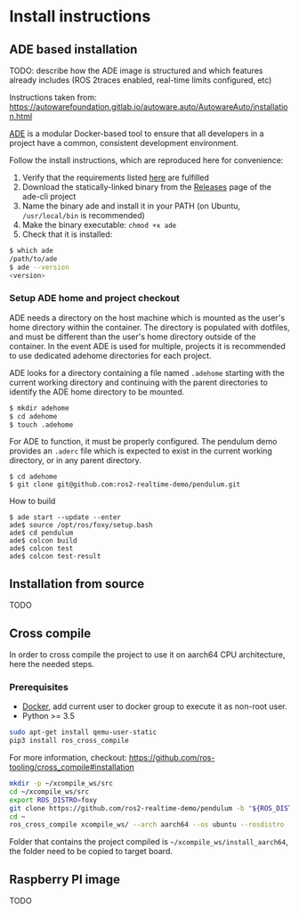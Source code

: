 # Install instructions

## ADE based installation

TODO: describe how the ADE image is structured and which features already includes (ROS 2traces
 enabled, real-time limits configured, etc)  

Instructions taken from: https://autowarefoundation.gitlab.io/autoware.auto/AutowareAuto/installation.html

[ADE](https://ade-cli.readthedocs.io/en/latest/index.html) is a modular Docker-based tool to ensure that all developers in a project have a common,
 consistent development environment.

Follow the install instructions, which are reproduced here for convenience:

1. Verify that the requirements listed
 [here](https://ade-cli.readthedocs.io/en/latest/install.html#requirements) are fulfilled
2. Download the statically-linked binary from the
 [Releases](https://gitlab.com/ApexAI/ade-cli/-/releases) page of the ade-cli project
3. Name the binary ade and install it in your PATH (on Ubuntu, `/usr/local/bin` is recommended)
4. Make the binary executable: `chmod +x ade`
5. Check that it is installed:

```bash
$ which ade
/path/to/ade
$ ade --version
<version>
```

### Setup ADE home and project checkout
ADE needs a directory on the host machine which is mounted as the user's home directory within
 the container. The directory is populated with dotfiles, and must be different than the
  user's home directory outside of the container. In the event ADE is used for multiple,
   projects it is recommended to use dedicated adehome directories for each project.

ADE looks for a directory containing a file named `.adehome` starting with the current
 working directory and continuing with the parent directories to identify the ADE home
  directory to be mounted.

```bash
$ mkdir adehome
$ cd adehome
$ touch .adehome
```

For ADE to function, it must be properly configured. The pendulum demo provides an `.aderc` file
 which is expected to exist in the current working directory, or in any parent directory.

```
$ cd adehome
$ git clone git@github.com:ros2-realtime-demo/pendulum.git
```

How to build
```
$ ade start --update --enter
ade$ source /opt/ros/foxy/setup.bash
ade$ cd pendulum
ade$ colcon build
ade$ colcon test
ade$ colcon test-result
```

## Installation from source

TODO

## Cross compile

In order to cross compile the project to use it on aarch64 CPU architecture, here the needed steps.

### Prerequisites

* [Docker](https://docs.docker.com/engine/install/ubuntu/), add current user to docker group to execute it as non-root user.
* Python >= 3.5

```bash
sudo apt-get install qemu-user-static
pip3 install ros_cross_compile
```

For more information, checkout: https://github.com/ros-tooling/cross_compile#installation

```bash
mkdir -p ~/xcompile_ws/src
cd ~/xcompile_ws/src
export ROS_DISTRO=foxy
git clone https://github.com/ros2-realtime-demo/pendulum -b "${ROS_DISTRO}"
cd ~
ros_cross_compile xcompile_ws/ --arch aarch64 --os ubuntu --rosdistro  "${ROS_DISTRO}"
```

Folder that contains the project compiled is `~/xcompile_ws/install_aarch64`, the folder need to be copied to target board.


## Raspberry PI image

TODO
